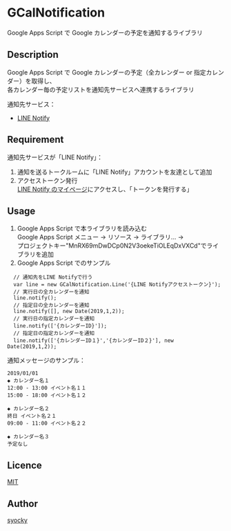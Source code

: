 # GCalNotification

Google Apps Script で Google カレンダーの予定を通知するライブラリ

## Description

Google Apps Script で Google カレンダーの予定（全カレンダー or 指定カレンダー）を取得し、  
各カレンダー毎の予定リストを通知先サービスへ連携するライブラリ

通知先サービス：

- [LINE Notify](https://notify-bot.line.me/ja/)

## Requirement

通知先サービスが「LINE Notify」：

1. 通知を送るトークルームに「LINE Notify」アカウントを友達として追加
1. アクセストークン発行  
   [LINE Notify のマイページ](https://notify-bot.line.me/my/)にアクセスし、「トークンを発行する」

## Usage

1. Google Apps Script で本ライブラリを読み込む  
   Google Apps Script メニュー -> リソース -> ライブラリ... ->  
   プロジェクトキー"MnRX69mDwDCp0N2V3oekeTiOLEqDxVXCd"でライブラリを追加
2. Google Apps Script でのサンプル

```
  // 通知先をLINE Notifyで行う
  var line = new GCalNotification.Line('{LINE Notifyアクセストークン}');
  // 実行日の全カレンダーを通知
  line.notify();
  // 指定日の全カレンダーを通知
  line.notify([], new Date(2019,1,2));
  // 実行日の指定カレンダーを通知
  line.notify(['{カレンダーID}']);
  // 指定日の指定カレンダーを通知
  line.notify(['{カレンダーID１}','{カレンダーID２}'], new Date(2019,1,2));
```

通知メッセージのサンプル：

```
2019/01/01
◆ カレンダー名１
12:00 - 13:00 イベント名１１
15:00 - 18:00 イベント名１２

◆ カレンダー名２
終日 イベント名２１
09:00 - 11:00 イベント名２２

◆ カレンダー名３
予定なし
```

## Licence

[MIT](https://github.com/syocky/GCalNotification/blob/master/LICENSE)

## Author

[syocky](https://github.com/syocky)
